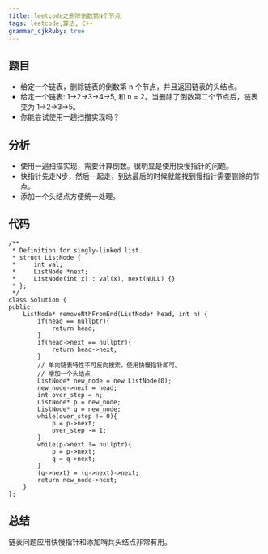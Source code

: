```yaml
---
title: leetcode之删除倒数第N个节点 
tags: leetcode,算法, C++
grammar_cjkRuby: true
---
```

## 题目
- 给定一个链表，删除链表的倒数第 n 个节点，并且返回链表的头结点。
- 给定一个链表: 1->2->3->4->5, 和 n = 2。当删除了倒数第二个节点后，链表变为 1->2->3->5。
- 你能尝试使用一趟扫描实现吗？
## 分析
- 使用一遍扫描实现，需要计算倒数。很明显是使用快慢指针的问题。
- 快指针先走N步，然后一起走，到达最后的时候就能找到慢指针需要删除的节点。
- 添加一个头结点方便统一处理。
## 代码
```c++?linenums
/**
 * Definition for singly-linked list.
 * struct ListNode {
 *     int val;
 *     ListNode *next;
 *     ListNode(int x) : val(x), next(NULL) {}
 * };
 */
class Solution {
public:
    ListNode* removeNthFromEnd(ListNode* head, int n) {
        if(head == nullptr){
            return head;
        }
        if(head->next == nullptr){
            return head->next;
        }
        // 单向链表特性不可反向搜索，使用快慢指针即可。
        // 增加一个头结点
        ListNode* new_node = new ListNode(0);
        new_node->next = head;
        int over_step = n;
        ListNode* p = new_node;
        ListNode* q = new_node;
        while(over_step != 0){
            p = p->next;
            over_step -= 1;
        }
        while(p->next != nullptr){
            p = p->next;
            q = q->next;
        }
        (q->next) = (q->next)->next;
        return new_node->next;
    }
};
```
## 总结
链表问题应用快慢指针和添加哨兵头结点非常有用。